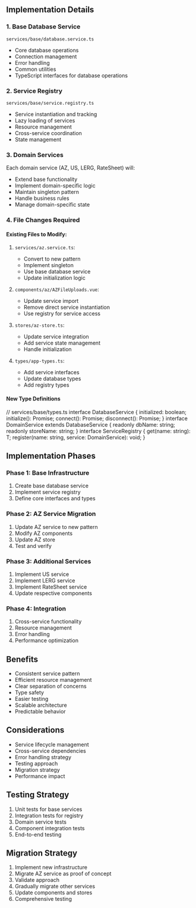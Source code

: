 ## Implementation Details

### 1. Base Database Service

`services/base/database.service.ts`

- Core database operations
- Connection management
- Error handling
- Common utilities
- TypeScript interfaces for database operations

### 2. Service Registry

`services/base/service.registry.ts`

- Service instantiation and tracking
- Lazy loading of services
- Resource management
- Cross-service coordination
- State management

### 3. Domain Services

Each domain service (AZ, US, LERG, RateSheet) will:

- Extend base functionality
- Implement domain-specific logic
- Maintain singleton pattern
- Handle business rules
- Manage domain-specific state

### 4. File Changes Required

#### Existing Files to Modify:

1. `services/az.service.ts`:

   - Convert to new pattern
   - Implement singleton
   - Use base database service
   - Update initialization logic

2. `components/az/AZFileUploads.vue`:

   - Update service import
   - Remove direct service instantiation
   - Use registry for service access

3. `stores/az-store.ts`:

   - Update service integration
   - Add service state management
   - Handle initialization

4. `types/app-types.ts`:
   - Add service interfaces
   - Update database types
   - Add registry types

#### New Type Definitions

// services/base/types.ts
interface DatabaseService {
initialized: boolean;
initialize(): Promise<void>;
connect(): Promise<void>;
disconnect(): Promise<void>;
}
interface DomainService extends DatabaseService {
readonly dbName: string;
readonly storeName: string;
}
interface ServiceRegistry {
get<T extends DomainService>(name: string): T;
register(name: string, service: DomainService): void;
}

## Implementation Phases

### Phase 1: Base Infrastructure

1. Create base database service
2. Implement service registry
3. Define core interfaces and types

### Phase 2: AZ Service Migration

1. Update AZ service to new pattern
2. Modify AZ components
3. Update AZ store
4. Test and verify

### Phase 3: Additional Services

1. Implement US service
2. Implement LERG service
3. Implement RateSheet service
4. Update respective components

### Phase 4: Integration

1. Cross-service functionality
2. Resource management
3. Error handling
4. Performance optimization

## Benefits

- Consistent service pattern
- Efficient resource management
- Clear separation of concerns
- Type safety
- Easier testing
- Scalable architecture
- Predictable behavior

## Considerations

- Service lifecycle management
- Cross-service dependencies
- Error handling strategy
- Testing approach
- Migration strategy
- Performance impact

## Testing Strategy

1. Unit tests for base services
2. Integration tests for registry
3. Domain service tests
4. Component integration tests
5. End-to-end testing

## Migration Strategy

1. Implement new infrastructure
2. Migrate AZ service as proof of concept
3. Validate approach
4. Gradually migrate other services
5. Update components and stores
6. Comprehensive testing

